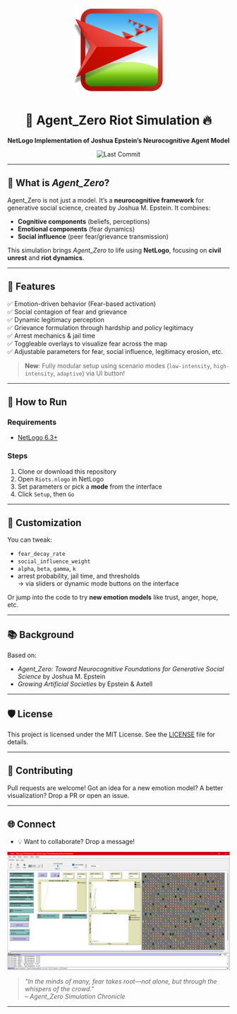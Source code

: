 <p align="center">
  <img src="images/netlogo.png" alt="Agent Zero Logo" width="200"/>
</p>

<h1 align="center">🧠 Agent_Zero Riot Simulation 🔥</h1>

<p align="center">
  <b>NetLogo Implementation of Joshua Epstein’s Neurocognitive Agent Model</b>  
</p>

<p align="center">
  <img src="https://img.shields.io/github/last-commit/theankitghotala/agent-zero-riot-simulation" alt="Last Commit">
</p>

---

## 🧠 What is *Agent_Zero*?

Agent_Zero is not just a model. It’s a **neurocognitive framework** for generative social science, created by Joshua M. Epstein. It combines:
- **Cognitive components** (beliefs, perceptions)
- **Emotional components** (fear dynamics)
- **Social influence** (peer fear/grievance transmission)

This simulation brings *Agent_Zero* to life using **NetLogo**, focusing on **civil unrest** and **riot dynamics**.

---

## 🧩 Features

✅ Emotion-driven behavior (Fear-based activation)  
✅ Social contagion of fear and grievance  
✅ Dynamic legitimacy perception  
✅ Grievance formulation through hardship and policy legitimacy  
✅ Arrest mechanics & jail time  
✅ Toggleable overlays to visualize fear across the map  
✅ Adjustable parameters for fear, social influence, legitimacy erosion, etc.  

> **New**: Fully modular setup using scenario modes (`low-intensity`, `high-intensity`, `adaptive`) via UI button!
---

## 🧪 How to Run

### Requirements
- [NetLogo 6.3+](https://ccl.northwestern.edu/netlogo/)

### Steps
1. Clone or download this repository
2. Open `Riots.nlogo` in NetLogo
3. Set parameters or pick a **mode** from the interface
4. Click `Setup`, then `Go`

---

## 🔧 Customization

You can tweak:
- `fear_decay_rate`
- `social_influence_weight`
- `alpha`, `beta`, `gamma`, `k`
- arrest probability, jail time, and thresholds  
→ via sliders or dynamic mode buttons on the interface

Or jump into the code to try **new emotion models** like trust, anger, hope, etc.

---

## 📚 Background

Based on:
- *Agent_Zero: Toward Neurocognitive Foundations for Generative Social Science* by Joshua M. Epstein  
- *Growing Artificial Societies* by Epstein & Axtell

---

## 🛡️ License

This project is licensed under the MIT License. See the [LICENSE](LICENSE) file for details.

---

## 🙌 Contributing

Pull requests are welcome! Got an idea for a new emotion model? A better visualization? Drop a PR or open an issue.

---

## 🌐 Connect

- 💡 Want to collaborate? Drop a message!

<p align="center">
  <img src="images/simulation-banner.png" width="600" alt="Banner"/>
</p>

> *"In the minds of many, fear takes root—not alone, but through the whispers of the crowd."*  
> – *Agent_Zero Simulation Chronicle*

---
